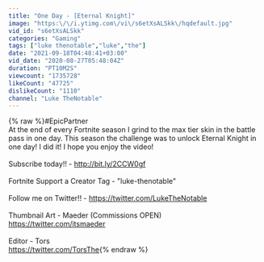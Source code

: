 ```yaml
---
title: "One Day - [Eternal Knight]"
image: "https:\/\/i.ytimg.com\/vi\/s6etXsALSkk\/hqdefault.jpg"
vid_id: "s6etXsALSkk"
categories: "Gaming"
tags: ["luke thenotable","luke","the"]
date: "2021-09-18T04:48:41+03:00"
vid_date: "2020-08-27T05:48:04Z"
duration: "PT10M2S"
viewcount: "1735728"
likeCount: "47725"
dislikeCount: "1110"
channel: "Luke TheNotable"
---
```

{% raw %}#EpicPartner<br />At the end of every Fortnite season I grind to the max tier skin in the battle pass in one day. This season the challenge was to unlock Eternal Knight in one day! I did it! I hope you enjoy the video!<br /><br />Subscribe today!! - <a rel="nofollow" target="blank" href="http://bit.ly/2CCW0gf">http://bit.ly/2CCW0gf</a><br /><br />Fortnite Support a Creator Tag - &quot;luke-thenotable&quot;<br /><br />Follow me on Twitter!! - <a rel="nofollow" target="blank" href="https://twitter.com/LukeTheNotable">https://twitter.com/LukeTheNotable</a> <br /><br />Thumbnail Art - Maeder (Commissions OPEN) <br /><a rel="nofollow" target="blank" href="https://twitter.com/itsmaeder">https://twitter.com/itsmaeder</a><br /><br />Editor - Tors <br /><a rel="nofollow" target="blank" href="https://twitter.com/TorsThe">https://twitter.com/TorsThe</a>{% endraw %}
